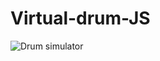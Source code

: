 # Virtual-drum-JS
![Drum simulator](https://github.com/ryazyk/Virtual-drum-JS/tree/master/img/drum.jpg)

